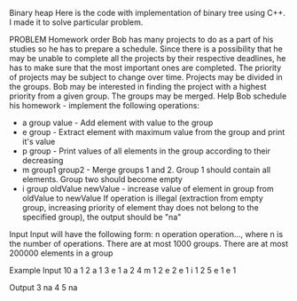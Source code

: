 Binary heap
Here is the code with implementation of binary tree using C++. I made it to solve particular problem.

PROBLEM
Homework order
Bob has many projects to do as a part of his studies so he has to prepare a schedule. Since there is a possibility that he may be unable to complete all the projects by their respective deadlines, he has to make sure that the most important ones are completed. The priority of projects may be subject to change over time.
Projects may be divided in the groups. Bob may be interested in finding the project with a highest priority from a given group. The groups may be merged. Help Bob schedule his homework - implement the following operations:
- a group value - Add element with value to the group
- e group - Extract element with maximum value from the group and print it's value
- p group - Print values of all elements in the group according to their decreasing
- m group1 group2 - Merge groups 1 and 2. Group 1 should contain all elements. Group two should become empty
- i group oldValue newValue - increase value of element in group from oldValue to newValue
If operation is illegal (extraction from empty group, increasing priority of element thay does not belong to the specified group), the output should be "na"

Input
Input will have the following form: n
operation
operation...,
where n is the number of operations. There are at most 1000 groups. There are at most 200000 elements in a group

Example
Input
10
a 1 2
a 1 3
e 1
a 2 4
m 1 2
e 2
e 1
i 1 2 5
e 1
e 1

Output
3
na
4
5
na
